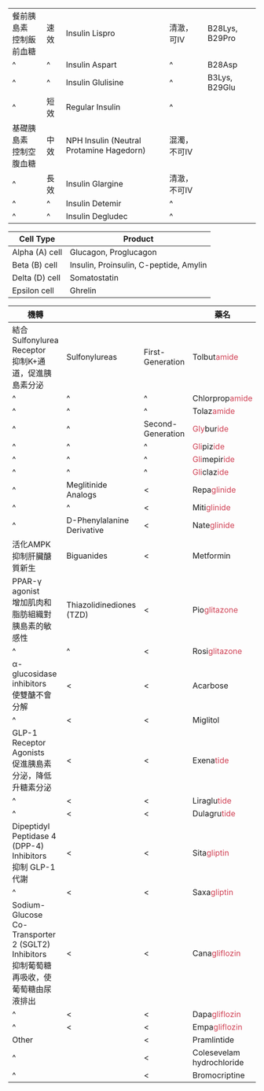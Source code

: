 |                            |      |                                          |              |                |
| -------------------------- | ---- | ---------------------------------------- | ------------ | -------------- |
| 餐前胰島素<br>控制飯前血糖 | 速效 | Insulin Lispro                           | 清澈，可IV   | B28Lys, B29Pro |
| ^                          | ^    | Insulin Aspart                           | ^            | B28Asp               |
| ^                          | ^    | Insulin Glulisine                        | ^            |     B3Lys, B29Glu           |
| ^                          | 短效 | Regular Insulin                          | ^            |                |
| 基礎胰島素<br>控制空腹血糖 | 中效 | NPH Insulin (Neutral Protamine Hagedorn) | 混濁，不可IV |                |
| ^                          | 長效 | Insulin Glargine                         | 清澈，不可IV |                |
| ^                          | ^    | Insulin Detemir                          | ^            |                |
| ^                          | ^    | Insulin Degludec                         | ^            |                |

| Cell Type      | Product                                |
| -------------- | -------------------------------------- |
| Alpha (A) cell | Glucagon, Proglucagon                  |
| Beta (B) cell  | Insulin, Proinsulin, C-peptide, Amylin |
| Delta (D) cell | Somatostatin                           |
| Epsilon cell   | Ghrelin                                       |

| 機轉                                                                                        |                            |                   | 藥名                                                                              |
| ------------------------------------------------------------------------------------------- | -------------------------- | ----------------- | --------------------------------------------------------------------------------- |
| 結合 Sulfonylurea Receptor<br/>抑制K+通道，促進胰島素分泌                                   | Sulfonylureas              | First-Generation  | Tolbut<span style="color:#d04255">amide</span>                                    |
| ^                                                                                           | ^                          | ^                 | Chlorprop<span style="color:#d04255">amide</span>                                 |
| ^                                                                                           | ^                          | ^                 | Tolaz<span style="color:#d04255">amide</span>                                     |
| ^                                                                                           | ^                          | Second-Generation | <span style="color:#d04255">Gly</span>bur<span style="color:#d04255">ide</span>   |
| ^                                                                                           | ^                          | ^                 | <span style="color:#d04255">Gli</span>piz<span style="color:#d04255">ide</span>   |
| ^                                                                                           | ^                          | ^                 | <span style="color:#d04255">Gli</span>mepir<span style="color:#d04255">ide</span> |
| ^                                                                                           | ^                          | ^                 | <span style="color:#d04255">Gli</span>claz<span style="color:#d04255">ide</span>  |
| ^                                                                                           | Meglitinide Analogs        | <                 | Repa<span style="color:#d04255">glinide</span>                                    |
| ^                                                                                           | ^                          | <                 | Miti<span style="color:#d04255">glinide</span>                                    |
| ^                                                                                           | D-Phenylalanine Derivative | <                 | Nate<span style="color:#d04255">glinide</span>                                    |
| 活化AMPK 抑制肝臟醣質新生                                                                   | Biguanides                 | <                 | Metformin                                                                         |
| PPAR-γ agonist<br/>增加肌肉和脂肪組織對胰島素的敏感性                                       | Thiazolidinediones (TZD)   | <                 | Pio<span style="color:#d04255">glitazone</span>                                   |
| ^                                                                                           | ^                          | <                 | Rosi<span style="color:#d04255">glitazone</span>                                  |
| α-glucosidase inhibitors<br/>使雙醣不會分解                                                 | <                          | <                 | Acarbose                                                                          |
| ^                                                                                           | <                          | <                 | Miglitol                                                                          |
| GLP-1 Receptor Agonists<br/>促進胰島素分泌，降低升糖素分泌                                  | <                          | <                 | Exena<span style="color:#d04255">tide  </span>                                    |
| ^                                                                                           | <                          | <                 | Liraglu<span style="color:#d04255">tide</span>                                    |
| ^                                                                                           | <                          | <                 | Dulagru<span style="color:#d04255">tide <u></u></span>                            |
| Dipeptidyl Peptidase 4 (DPP-4) Inhibitors<br/>抑制 GLP-1 代謝                               | <                          | <                 | Sita<span style="color:#d04255">gliptin</span>                                    |
| ^                                                                                           | <                          | <                 | Saxa<span style="color:#d04255">gliptin</span>                                    |
| Sodium-Glucose Co-Transporter 2 (SGLT2) Inhibitors<br/>抑制葡萄糖再吸收，使葡萄糖由尿液排出 | <                          | <                 | Cana<span style="color:#d04255">gliflozin</span>                                  |
| ^                                                                                           | <                          | <                 | Dapa<span style="color:#d04255">gliflozin</span>                                  |
| ^                                                                                           | <                          | <                 | Empa<span style="color:#d04255">gliflozin</span>                                  |
| Other                                                                                       |                            | <                 | Pramlintide                                                                       |
| ^                                                                                           |                            | <                 | Colesevelam hydrochloride                                                         |
| ^                                                                                           |                            | <                 | Bromocriptine                                                                     |

